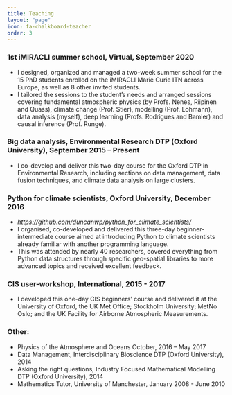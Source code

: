 ```yaml
---
title: Teaching
layout: "page"
icon: fa-chalkboard-teacher
order: 3
---
```


### 1st iMIRACLI summer school, Virtual, September 2020
 - I designed, organized and managed a two-week summer school for the 15 PhD students enrolled on the iMIRACLI Marie Curie ITN across Europe, as well as 8 other invited students.
 - I tailored the sessions to the student’s needs and arranged sessions covering fundamental atmospheric physics (by Profs. Nenes, Riipinen and Quass), climate change (Prof. Stier), modelling (Prof. Lohmann), data analysis (myself), deep learning (Profs. Rodrigues and Bamler) and causal inference (Prof. Runge).

### Big data analysis, Environmental Research DTP (Oxford University), September 2015 – Present
 - I co-develop and deliver this two-day course for the Oxford DTP in Environmental Research, including sections on data management, data fusion techniques, and climate data analysis on large clusters.

### Python for climate scientists, Oxford University, December 2016
 - *<https://github.com/duncanwp/python_for_climate_scientists/>* 
 - I organised, co-developed and delivered this three-day beginner-intermediate course aimed at introducing Python to climate scientists already familiar with another programming language. 
 - This was attended by nearly 40 researchers, covered everything from Python data structures through specific geo-spatial libraries to more advanced topics and received excellent feedback.

### CIS user-workshop, International, 2015 - 2017
 - I developed this one-day CIS beginners’ course and delivered it at the University of Oxford, the UK Met Office; Stockholm University; MetNo Oslo; and the UK Facility for Airborne Atmospheric Measurements.

### Other:
 - Physics of the Atmosphere and Oceans October, 2016 – May 2017
 - Data Management, Interdisciplinary Bioscience DTP (Oxford University), 2014
 - Asking the right questions, Industry Focused Mathematical Modelling DTP (Oxford University), 2014
 - Mathematics Tutor, University of Manchester, January 2008 - June 2010
